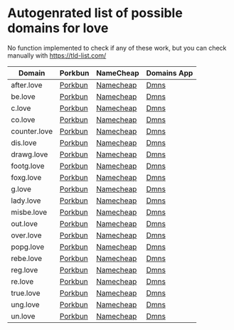 # Autogenrated list of possible domains for love

No function implemented to check if any of these work, but you can check manually with https://tld-list.com/

| Domain | Porkbun | NameCheap | Domains App |
|---|---|---|---|
| after.love | [Porkbun](https://porkbun.com/checkout/search?prb=e814663da1&tlds=&idnLanguage=&search=search&q=after.love) | [Namecheap](https://www.namecheap.com/domains/registration/results/?domain=after.love) | [Dmns](https://dmns.app/domains?q=after.love) |
| be.love | [Porkbun](https://porkbun.com/checkout/search?prb=e814663da1&tlds=&idnLanguage=&search=search&q=be.love) | [Namecheap](https://www.namecheap.com/domains/registration/results/?domain=be.love) | [Dmns](https://dmns.app/domains?q=be.love) |
| c.love | [Porkbun](https://porkbun.com/checkout/search?prb=e814663da1&tlds=&idnLanguage=&search=search&q=c.love) | [Namecheap](https://www.namecheap.com/domains/registration/results/?domain=c.love) | [Dmns](https://dmns.app/domains?q=c.love) |
| co.love | [Porkbun](https://porkbun.com/checkout/search?prb=e814663da1&tlds=&idnLanguage=&search=search&q=co.love) | [Namecheap](https://www.namecheap.com/domains/registration/results/?domain=co.love) | [Dmns](https://dmns.app/domains?q=co.love) |
| counter.love | [Porkbun](https://porkbun.com/checkout/search?prb=e814663da1&tlds=&idnLanguage=&search=search&q=counter.love) | [Namecheap](https://www.namecheap.com/domains/registration/results/?domain=counter.love) | [Dmns](https://dmns.app/domains?q=counter.love) |
| dis.love | [Porkbun](https://porkbun.com/checkout/search?prb=e814663da1&tlds=&idnLanguage=&search=search&q=dis.love) | [Namecheap](https://www.namecheap.com/domains/registration/results/?domain=dis.love) | [Dmns](https://dmns.app/domains?q=dis.love) |
| drawg.love | [Porkbun](https://porkbun.com/checkout/search?prb=e814663da1&tlds=&idnLanguage=&search=search&q=drawg.love) | [Namecheap](https://www.namecheap.com/domains/registration/results/?domain=drawg.love) | [Dmns](https://dmns.app/domains?q=drawg.love) |
| footg.love | [Porkbun](https://porkbun.com/checkout/search?prb=e814663da1&tlds=&idnLanguage=&search=search&q=footg.love) | [Namecheap](https://www.namecheap.com/domains/registration/results/?domain=footg.love) | [Dmns](https://dmns.app/domains?q=footg.love) |
| foxg.love | [Porkbun](https://porkbun.com/checkout/search?prb=e814663da1&tlds=&idnLanguage=&search=search&q=foxg.love) | [Namecheap](https://www.namecheap.com/domains/registration/results/?domain=foxg.love) | [Dmns](https://dmns.app/domains?q=foxg.love) |
| g.love | [Porkbun](https://porkbun.com/checkout/search?prb=e814663da1&tlds=&idnLanguage=&search=search&q=g.love) | [Namecheap](https://www.namecheap.com/domains/registration/results/?domain=g.love) | [Dmns](https://dmns.app/domains?q=g.love) |
| lady.love | [Porkbun](https://porkbun.com/checkout/search?prb=e814663da1&tlds=&idnLanguage=&search=search&q=lady.love) | [Namecheap](https://www.namecheap.com/domains/registration/results/?domain=lady.love) | [Dmns](https://dmns.app/domains?q=lady.love) |
| misbe.love | [Porkbun](https://porkbun.com/checkout/search?prb=e814663da1&tlds=&idnLanguage=&search=search&q=misbe.love) | [Namecheap](https://www.namecheap.com/domains/registration/results/?domain=misbe.love) | [Dmns](https://dmns.app/domains?q=misbe.love) |
| out.love | [Porkbun](https://porkbun.com/checkout/search?prb=e814663da1&tlds=&idnLanguage=&search=search&q=out.love) | [Namecheap](https://www.namecheap.com/domains/registration/results/?domain=out.love) | [Dmns](https://dmns.app/domains?q=out.love) |
| over.love | [Porkbun](https://porkbun.com/checkout/search?prb=e814663da1&tlds=&idnLanguage=&search=search&q=over.love) | [Namecheap](https://www.namecheap.com/domains/registration/results/?domain=over.love) | [Dmns](https://dmns.app/domains?q=over.love) |
| popg.love | [Porkbun](https://porkbun.com/checkout/search?prb=e814663da1&tlds=&idnLanguage=&search=search&q=popg.love) | [Namecheap](https://www.namecheap.com/domains/registration/results/?domain=popg.love) | [Dmns](https://dmns.app/domains?q=popg.love) |
| rebe.love | [Porkbun](https://porkbun.com/checkout/search?prb=e814663da1&tlds=&idnLanguage=&search=search&q=rebe.love) | [Namecheap](https://www.namecheap.com/domains/registration/results/?domain=rebe.love) | [Dmns](https://dmns.app/domains?q=rebe.love) |
| reg.love | [Porkbun](https://porkbun.com/checkout/search?prb=e814663da1&tlds=&idnLanguage=&search=search&q=reg.love) | [Namecheap](https://www.namecheap.com/domains/registration/results/?domain=reg.love) | [Dmns](https://dmns.app/domains?q=reg.love) |
| re.love | [Porkbun](https://porkbun.com/checkout/search?prb=e814663da1&tlds=&idnLanguage=&search=search&q=re.love) | [Namecheap](https://www.namecheap.com/domains/registration/results/?domain=re.love) | [Dmns](https://dmns.app/domains?q=re.love) |
| true.love | [Porkbun](https://porkbun.com/checkout/search?prb=e814663da1&tlds=&idnLanguage=&search=search&q=true.love) | [Namecheap](https://www.namecheap.com/domains/registration/results/?domain=true.love) | [Dmns](https://dmns.app/domains?q=true.love) |
| ung.love | [Porkbun](https://porkbun.com/checkout/search?prb=e814663da1&tlds=&idnLanguage=&search=search&q=ung.love) | [Namecheap](https://www.namecheap.com/domains/registration/results/?domain=ung.love) | [Dmns](https://dmns.app/domains?q=ung.love) |
| un.love | [Porkbun](https://porkbun.com/checkout/search?prb=e814663da1&tlds=&idnLanguage=&search=search&q=un.love) | [Namecheap](https://www.namecheap.com/domains/registration/results/?domain=un.love) | [Dmns](https://dmns.app/domains?q=un.love) |
